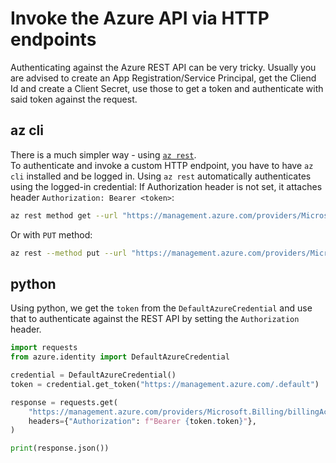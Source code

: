 # Invoke the Azure API via HTTP endpoints

Authenticating against the Azure REST API can be very tricky. Usually you are advised to create an App Registration/Service Principal, get the Cliend Id and create a Client Secret, use those to get a token and authenticate with said token against the request.

## az cli

There is a much simpler way - using [`az rest`](https://docs.microsoft.com/en-us/cli/azure/reference-index?view=azure-cli-latest#az-rest).  
To authenticate and invoke a custom HTTP endpoint, you have to have `az cli` installed and be logged in. Using `az rest` automatically authenticates using the logged-in credential: If Authorization header is not set, it attaches header `Authorization: Bearer <token>`:

```bash
az rest method get --url "https://management.azure.com/providers/Microsoft.Billing/billingAccounts?api-version=2019-10-01-preview"
```

Or with `PUT` method:

```bash
az rest --method put --url "https://management.azure.com/providers/Microsoft.Billing/billingAccounts/4858737/billingRoleAssignments/326c745a-d97d-46d0-9d81-8b49545d09c3?api-version=2019-10-01-preview" --body @body.json
```

## python

Using python, we get the `token` from the `DefaultAzureCredential` and use that to authenticate against the REST API by setting the `Authorization` header.

```python
import requests
from azure.identity import DefaultAzureCredential

credential = DefaultAzureCredential()
token = credential.get_token("https://management.azure.com/.default")

response = requests.get(
    "https://management.azure.com/providers/Microsoft.Billing/billingAccounts?api-version=2019-10-01-preview",
    headers={"Authorization": f"Bearer {token.token}"},
)

print(response.json())
```
